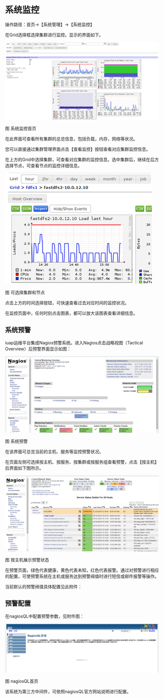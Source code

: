 # 系统监控
操作路径：首页->【系统管理】->【系统监控】

在Grid选择框选择集群进行监控。显示的界面如下。

![](/articles/devops/3-/images/image54.png)
  
图 系统监控首页

在此界面可查看所有集群的总览信息，包括负载，内存，网络等状况。

您可以直接通过集群管理界面点击【查看监控】按钮查看对应集群监控信息。

在上方的Grid中选择集群，可查看对应集群的监控信息。选中集群后，继续在后方选择节点，可查看节点的监控详细信息。
 
 ![](/articles/devops/3-/images/image55.png)
 
图 可选择集群和节点

点击上方的时间选择按钮，可快速查看过去对应时间的监控状况。

在监控页面中，任何时刻点击图表，都可以放大该图表查看详细信息。

## 系统预警

iuap运维平台集成Nagios预警系统。进入Nagios点击战略视图（Tactical Overview）后预警界面显示如图：
 
 ![](/articles/devops/3-/images/image56.png)
 
图 系统预警

在该界面可总览当前的主机、服务等监控预警状况。

在页面左侧可选择按主机、按服务、按集群或按服务组查看预警，点击【按主机】后界面如下图所示。
 
 ![](/articles/devops/3-/images/image57.png)
 
图 按主机展示预警状态

在预警页面，绿色代表健康，黄色代表未知，红色代表报警。通过对预警进行相应的配置，可使预警系统在主机或服务达到预警阀值时进行短信或邮件报警等操作。

当前默认的预警阀值具体配置见此附件： 

## 预警配置

在nagiosQL中配置预警参数，见附件图：
 
 ![](/articles/devops/3-/images/image59.png)
 
图 nagiosQL首页

该系统为第三方中间件，可依照nagiosQL官方网站说明进行配置。
